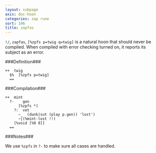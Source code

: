 ```yaml
---
layout: subpage
axis: doc-hoon
categories: zap rune
sort: 106
title: zapfas
---
```




`!/`, `zapfas`, `[%zpfs p=twig q=twig]` is a natural hoon that should
never be compiled.  When compiled with error checking turned on,
it reports its subject as an error.

###Definition###

    ++  twig  
      $%  [%zpfs p=twig]
      ==

###Compilation###
    
    ++  mint
      ?-    gen
          [%zpfs *]  
        ?:  vet
          ~_  (dunk(sut (play p.gen)) 'lost')
          ~|(%mint-lost !!)
        [%void [%0 0]]
      ==

###Notes###

We use `%zpfs` in `?-` to make sure all cases are handled.
